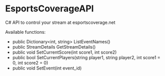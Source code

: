 # EsportsCoverageAPI

C# API to control your stream at esportscoverage.net

Available functions:
* public Dictionary<int, string> ListEventNames()
* public StreamDetails GetStreamDetails()
* public void SetCurrentScore(int score1, int score2)
* public bool SetCurrentPlayers(string player1, string player2, int score1 = 0, int score2 = 0)
* public void SetEvent(int event_id)
